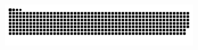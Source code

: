 <picture>
  <source media="(prefers-color-scheme: dark)" srcset="https://raw.githubusercontent.com/wickedside/wickedside/output/github-contribution-grid-snake-dark.svg">
  <source media="(prefers-color-scheme: light)" srcset="https://raw.githubusercontent.com/wickedside/wickedside/output/github-contribution-grid-snake.svg">
  <img alt="github contribution grid snake animation" src="https://raw.githubusercontent.com/wickedside/wickedside/output/github-contribution-grid-snake.svg">
</picture>
